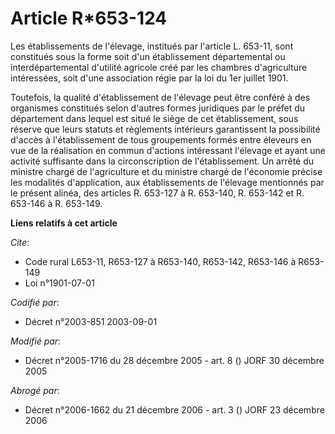 # Article R*653-124

Les établissements de l'élevage, institués par l'article L. 653-11, sont constitués sous la forme soit d'un établissement
départemental ou interdépartemental d'utilité agricole créé par les chambres d'agriculture intéressées, soit d'une
association régie par la loi du 1er juillet 1901.

Toutefois, la qualité d'établissement de l'élevage peut être conféré à des organismes constitués selon d'autres formes
juridiques par le préfet du département dans lequel est situé le siège de cet établissement, sous réserve que leurs statuts
et règlements intérieurs garantissent la possibilité d'accès à l'établissement de tous groupements formés entre éleveurs en
vue de la réalisation en commun d'actions intéressant l'élevage et ayant une activité suffisante dans la circonscription de
l'établissement. Un arrêté du ministre chargé de l'agriculture et du ministre chargé de l'économie précise les modalités
d'application, aux établissements de l'élevage mentionnés par le présent alinéa, des articles R. 653-127 à R. 653-140, R.
653-142 et R. 653-146 à R. 653-149.

**Liens relatifs à cet article**

_Cite_:

  - Code rural L653-11, R653-127 à R653-140, R653-142, R653-146 à R653-149
  - Loi n°1901-07-01

_Codifié par_:

  - Décret n°2003-851 2003-09-01

_Modifié par_:

  - Décret n°2005-1716 du 28 décembre 2005 - art. 8 () JORF 30 décembre 2005

_Abrogé par_:

  - Décret n°2006-1662 du 21 décembre 2006 - art. 3 () JORF 23 décembre 2006
